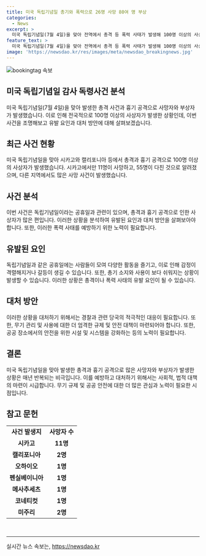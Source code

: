 ```yaml
---
title: 미국 독립기념일 총기와 폭력으로 26명 사망 80여 명 부상
categories:
  - News
excerpt: >
  미국 독립기념일(7월 4일)을 맞아 전역에서 총격 등 폭력 사태가 발생해 100명 이상의 사상자가 발생했다. 일리노이주(주) 시카고 등에서만 최소 26명이 숨지고 80명 이상이 다쳤으며, 국경일에도 불구하고 총격 사건이 잇따라 발생했다. 이로써 미국 독립기념일은 연중 미 국내에서 총격 사건이 가장 많은 날로 꼽히고 있으며, 이날을 전후해 급증하는 사상자 수는 지속되고 있다.
feature_text: >
  미국 독립기념일(7월 4일)을 맞아 전역에서 총격 등 폭력 사태가 발생해 100명 이상의 사상자가 발생했다. 일리노이주(주) 시카고 등에서만 최소 26명이 숨지고 80명 이상이 다쳤으며, 국경일에도 불구하고 총격 사건이 잇따라 발생했다. 이로써 미국 독립기념일은 연중 미 국내에서 총격 사건이 가장 많은 날로 꼽히고 있으며, 이날을 전후해 급증하는 사상자 수는 지속되고 있다.
image: 'https://newsdao.kr/res/images/meta/newsdao_breakingnews.jpg'
---
```


<p><img src="https://newsdao.kr/res/images/meta/newsdao_breakingnews.jpg" alt="bookingtag 속보" /></p>

<h2 data-ke-size="size26">미국 독립기념일 감사 독령사건 분석</h2>

<p data-ke-size="size16">미국 독립기념일(7월 4일)을 맞아 발생한 총격 사건과 흉기 공격으로 사망자와 부상자가 발생했습니다. 이로 인해 전국적으로 100명 이상의 사상자가 발생한 상황인데, 이번 사건을 조명해보고 유발 요인과 대처 방안에 대해 살펴보겠습니다.</p>

<h2 data-ke-size="size24">최근 사건 현황</h2>

<p data-ke-size="size16">미국 독립기념일을 맞아 시카고와 캘리포니아 등에서 총격과 흉기 공격으로 100명 이상의 사상자가 발생했습니다. 시카고에서만 11명이 사망하고, 55명이 다친 것으로 알려졌으며, 다른 지역에서도 많은 사망 사건이 발생했습니다.</p>

<h2 data-ke-size="size24">사건 분석</h2>

<p data-ke-size="size16">이번 사건은 독립기념일이라는 공휴일과 관련이 있으며, 총격과 흉기 공격으로 인한 사상자가 많은 편입니다. 이러한 상황을 분석하여 유발된 요인과 대처 방안을 살펴보아야 합니다. 또한, 이러한 폭력 사태를 예방하기 위한 노력이 필요합니다.</p>

<h2 data-ke-size="size24">유발된 요인</h2>

<p data-ke-size="size16">독립기념일과 같은 공휴일에는 사람들이 모여 다양한 활동을 즐기고, 이로 인해 감정이 격렬해지거나 갈등이 생길 수 있습니다. 또한, 총기 소지와 사용이 보다 쉬워지는 상황이 발생할 수 있습니다. 이러한 상황은 총격이나 폭력 사태의 유발 요인이 될 수 있습니다.</p>

<h2 data-ke-size="size24">대처 방안</h2>

<p data-ke-size="size16">이러한 상황을 대처하기 위해서는 경찰과 관련 당국의 적극적인 대응이 필요합니다. 또한, 무기 관리 및 사용에 대한 더 엄격한 규제 및 안전 대책이 마련되어야 합니다. 또한, 공공 장소에서의 안전을 위한 시설 및 시스템을 강화하는 등의 노력이 필요합니다.</p>

<h2 data-ke-size="size24">결론</h2>

<p data-ke-size="size16">미국 독립기념일을 맞아 발생한 총격과 흉기 공격으로 많은 사망자와 부상자가 발생한 상황은 매년 반복되는 비극입니다. 이를 예방하고 대처하기 위해서는 사회적, 법적 대책의 마련이 시급합니다. 무기 규제 및 공공 안전에 대한 더 많은 관심과 노력이 필요한 시점입니다.</p>

<h2 data-ke-size="size24">참고 문헌</h2>

<table>
    <tr>
        <td style="text-align: center; height: 17px;"><b>사건 발생지</b></td>
        <td style="text-align: center; height: 17px;"><b>사망자 수</b></td>
    </tr>
    <tr>
        <td style="text-align: center; height: 17px;"><b>시카고</b></td>
        <td style="text-align: center; height: 17px;"><b>11명</b></td>
    </tr>
    <tr>
        <td style="text-align: center; height: 17px;"><b>캘리포니아</b></td>
        <td style="text-align: center; height: 17px;"><b>2명</b></td>
    </tr>
    <tr>
        <td style="text-align: center; height: 17px;"><b>오하이오</b></td>
        <td style="text-align: center; height: 17px;"><b>1명</b></td>
    </tr>
    <tr>
        <td style="text-align: center; height: 17px;"><b>펜실베이니아</b></td>
        <td style="text-align: center; height: 17px;"><b>1명</b></td>
    </tr>
    <tr>
        <td style="text-align: center; height: 17px;"><b>메사추세츠</b></td>
        <td style="text-align: center; height: 17px;"><b>1명</b></td>
    </tr>
    <tr>
        <td style="text-align: center; height: 17px;"><b>코네티컷</b></td>
        <td style="text-align: center; height: 17px;"><b>1명</b></td>
    </tr>
    <tr>
        <td style="text-align: center; height: 17px;"><b>미주리</b></td>
        <td style="text-align: center; height: 17px;"><b>2명</b></td>
    </tr>
</table>

<p data-ke-size="size16">&nbsp;</p>

<p><hr></p>
실시간 뉴스 속보는, <a href="https://newsdao.kr" rel="dofollow">https://newsdao.kr</a>


